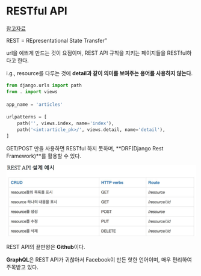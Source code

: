 # RESTful API

[참고자료](https://gmlwjd9405.github.io/2018/09/21/rest-and-restful.html)

REST = REpresentational State Transfer”

url을 예쁘게 만드는 것이 요점이며, REST API 규칙을 지키는 페이지들을 RESTful하다고 한다.

i.g., resource를 다루는 것에 **detail과 같이 의미를 보여주는 용어를 사용하지 않는다**.

```python
from django.urls import path
from . import views

app_name = 'articles'

urlpatterns = [
    path('', views.index, name='index'),
    path('<int:article_pk>/', views.detail, name='detail'),
]
```

GET/POST 만을 사용하면 RESTful 하지 못하며, **DRF(Django Rest Framework)**를 활용할 수 있다.

![REST_API](assets/REST_API.JPG)

REST API의 끝판왕은 **Github**이다.

**GraphQL**은 REST API가 귀찮아서 Facebook이 만든 핫한 언어이며, 매우 편리하여 주목받고 있다.